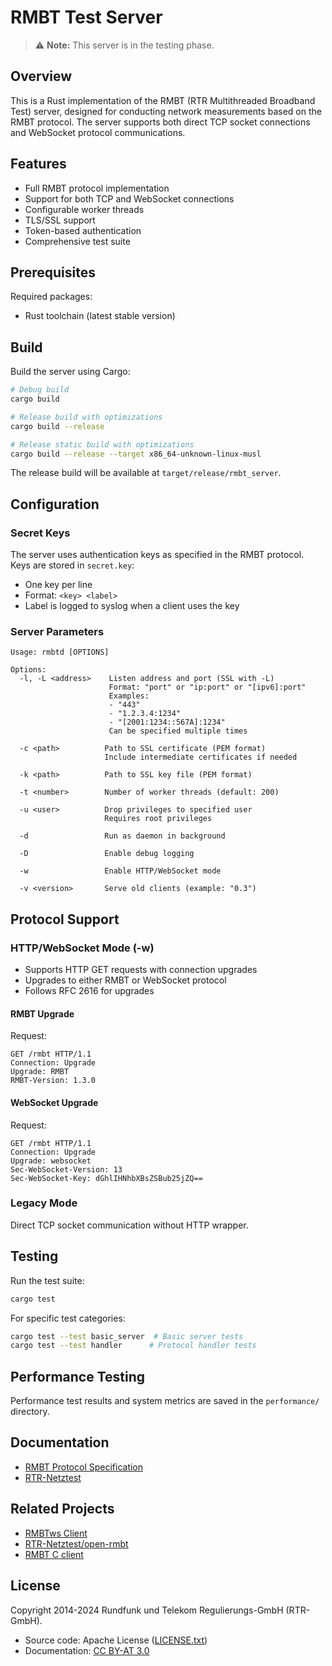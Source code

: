 # RMBT Test Server

> ⚠️ **Note:** This server is in the testing phase.


## Overview

This is a Rust implementation of the RMBT (RTR Multithreaded Broadband Test) server, designed for conducting network measurements based on the RMBT protocol. The server supports both direct TCP socket connections and WebSocket protocol communications.

## Features

- Full RMBT protocol implementation
- Support for both TCP and WebSocket connections
- Configurable worker threads
- TLS/SSL support
- Token-based authentication
- Comprehensive test suite

## Prerequisites

Required packages:
- Rust toolchain (latest stable version)

## Build

Build the server using Cargo:

```bash
# Debug build
cargo build

# Release build with optimizations
cargo build --release

# Release static build with optimizations
cargo build --release --target x86_64-unknown-linux-musl
```

The release build will be available at `target/release/rmbt_server`.

## Configuration

### Secret Keys
The server uses authentication keys as specified in the RMBT protocol. Keys are stored in `secret.key`:
- One key per line
- Format: `<key> <label>`
- Label is logged to syslog when a client uses the key

### Server Parameters

```
Usage: rmbtd [OPTIONS]

Options:
  -l, -L <address>    Listen address and port (SSL with -L)
                      Format: "port" or "ip:port" or "[ipv6]:port"
                      Examples: 
                      - "443"
                      - "1.2.3.4:1234"
                      - "[2001:1234::567A]:1234"
                      Can be specified multiple times

  -c <path>          Path to SSL certificate (PEM format)
                     Include intermediate certificates if needed

  -k <path>          Path to SSL key file (PEM format)

  -t <number>        Number of worker threads (default: 200)

  -u <user>          Drop privileges to specified user
                     Requires root privileges

  -d                 Run as daemon in background

  -D                 Enable debug logging

  -w                 Enable HTTP/WebSocket mode

  -v <version>       Serve old clients (example: "0.3")
```

## Protocol Support

### HTTP/WebSocket Mode (-w)
- Supports HTTP GET requests with connection upgrades
- Upgrades to either RMBT or WebSocket protocol
- Follows RFC 2616 for upgrades

#### RMBT Upgrade
Request:
```
GET /rmbt HTTP/1.1
Connection: Upgrade
Upgrade: RMBT
RMBT-Version: 1.3.0
```

#### WebSocket Upgrade
Request:
```
GET /rmbt HTTP/1.1
Connection: Upgrade
Upgrade: websocket
Sec-WebSocket-Version: 13
Sec-WebSocket-Key: dGhlIHNhbXBsZSBub25jZQ==
```

### Legacy Mode
Direct TCP socket communication without HTTP wrapper.

## Testing

Run the test suite:
```bash
cargo test
```

For specific test categories:
```bash
cargo test --test basic_server  # Basic server tests
cargo test --test handler      # Protocol handler tests
```

## Performance Testing

Performance test results and system metrics are saved in the `performance/` directory.

## Documentation

- [RMBT Protocol Specification](https://www.netztest.at/doc/)
- [RTR-Netztest](https://www.netztest.at)

## Related Projects

- [RMBTws Client](https://github.com/rtr-nettest/rmbtws)
- [RTR-Netztest/open-rmbt](https://github.com/rtr-nettest/open-rmbt)
- [RMBT C client](https://github.com/lwimmer/rmbt-client)

## License

Copyright 2014-2024 Rundfunk und Telekom Regulierungs-GmbH (RTR-GmbH).
- Source code: Apache License ([LICENSE.txt](LICENSE.txt))
- Documentation: [CC BY-AT 3.0](https://creativecommons.org/licenses/by/3.0/at/deed.de_AT)
